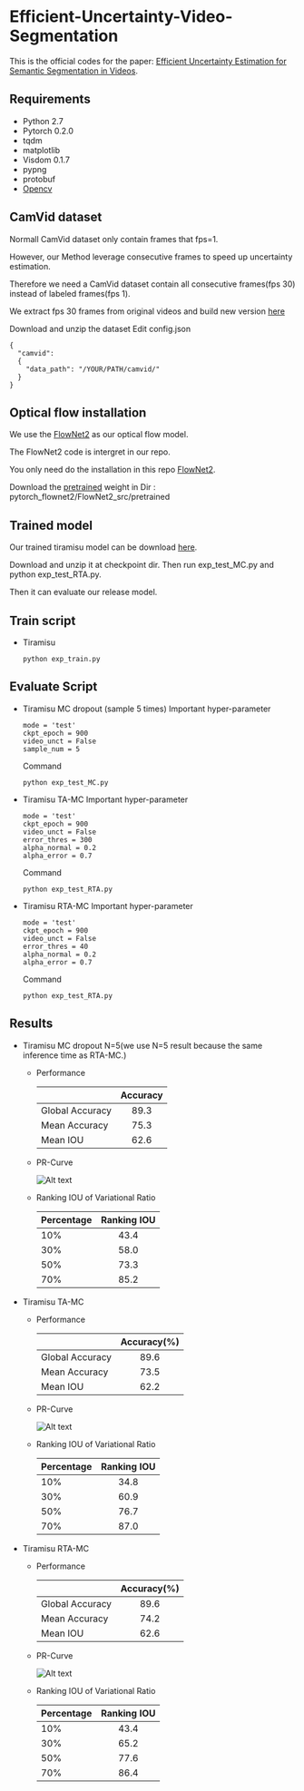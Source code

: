 # Efficient-Uncertainty-Video-Segmentation
This is the official codes for the paper: [Efficient Uncertainty Estimation for Semantic Segmentation in Videos](https://arxiv.org/abs/1807.11037).

## Requirements
- Python 2.7
- Pytorch 0.2.0
- tqdm
- matplotlib
- Visdom 0.1.7
- pypng
- protobuf
- [Opencv](https://anaconda.org/conda-forge/opencv)

## CamVid dataset
Normall CamVid dataset only contain frames that fps=1.

However, our Method leverage consecutive frames to speed up uncertainty estimation. 

Therefore we need a CamVid dataset contain all consecutive frames(fps 30) instead of labeled frames(fps 1).

We extract fps 30 frames from original videos and build new version [here](https://drive.google.com/file/d/13IJqu2nTaFbYPaT3IhoCjH7dte-gbSSz/view?usp=sharing)

Download and unzip the dataset
Edit config.json
```
{
  "camvid":
  {
    "data_path": "/YOUR/PATH/camvid/"
  }
}
```

## Optical flow installation
We use the [FlowNet2](https://github.com/vt-vl-lab/pytorch_flownet2) as our optical flow model.

The FlowNet2 code is intergret in our repo. 

You only need do the installation in this repo [FlowNet2](https://github.com/vt-vl-lab/pytorch_flownet2).

Download the [pretrained](https://drive.google.com/file/d/1hF8vS6YeHkx3j2pfCeQqqZGwA_PJq_Da/view?usp=sharing) weight in Dir : pytorch_flownet2/FlowNet2_src/pretrained


## Trained model
Our trained tiramisu model can be download [here](https://drive.google.com/file/d/1bUpaZoTugeVs4zK31MLVe3jrL5ILdQ4n/view?usp=sharing).

Download and unzip it at checkpoint dir. Then run exp_test_MC.py and python exp_test_RTA.py.

Then it can evaluate our release model.


## Train script
- Tiramisu
    ```
    python exp_train.py
    ```
## Evaluate Script
- Tiramisu MC dropout (sample 5 times)
    Important hyper-parameter
    ```
    mode = 'test'
    ckpt_epoch = 900
    video_unct = False
    sample_num = 5
    ```
    Command
    ```
    python exp_test_MC.py
    ```
- Tiramisu TA-MC
    Important hyper-parameter
    ```
    mode = 'test'
    ckpt_epoch = 900
    video_unct = False
    error_thres = 300 
    alpha_normal = 0.2
    alpha_error = 0.7
    ```
    Command
    ```
    python exp_test_RTA.py
    ```


- Tiramisu RTA-MC
    Important hyper-parameter
    ```
    mode = 'test'
    ckpt_epoch = 900
    video_unct = False
    error_thres = 40
    alpha_normal = 0.2
    alpha_error = 0.7
    ```
    Command
    ```
    python exp_test_RTA.py
    ```


## Results

- Tiramisu MC dropout N=5(we use N=5 result because the same inference time as RTA-MC.)
    - Performance
    
        |  | Accuracy |
        |-------|:-----:|
        | Global Accuracy   |  89.3  |
        | Mean Accuracy     |   75.3 |
        | Mean IOU          |  62.6    |

    - PR-Curve
    
        ![Alt text](/images/MC_PR.PNG)
    - Ranking IOU of Variational Ratio
    
        | Percentage | Ranking IOU |
        |-------|:-----:|
        | 10%   |  43.4  |
        | 30%     |   58.0 |
        | 50%  |  73.3    |
        | 70%  |  85.2    |
    
    
- Tiramisu TA-MC
    - Performance
    
        |  | Accuracy(%) |
        |-------|:-----:|
        | Global Accuracy   |  89.6  |
        | Mean Accuracy     | 73.5   |
        | Mean IOU          |  62.2    |
    - PR-Curve
    
        ![Alt text](/images/TA-MC_PR.PNG)
    - Ranking IOU of Variational Ratio
    
        | Percentage | Ranking IOU |
        |-------|:-----:|
        | 10%   |  34.8  |
        | 30%     | 60.9  |
        | 50%  |  76.7    |
        | 70%  |   87.0   |
- Tiramisu RTA-MC
    - Performance
    
        |  | Accuracy(%) |
        |-------|:-----:|
        | Global Accuracy   |  89.6  |
        | Mean Accuracy     |  74.2 |
        | Mean IOU          |   62.6   |
    - PR-Curve
    
        ![Alt text](/images/RTA-MC_PR.png)
    - Ranking IOU of Variational Ratio
    
        | Percentage | Ranking IOU |
        |-------|:-----:|
        | 10%   |  43.4  |
        | 30%     |   65.2 |
        | 50%  |  77.6    |
        | 70%  |  86.4    |



